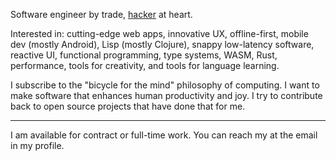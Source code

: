 Software engineer by trade, [hacker](https://en.wikipedia.org/wiki/Hacker_culture#cite_ref-7) at heart.

Interested in: cutting-edge web apps, innovative UX, offline-first, mobile dev (mostly Android), Lisp (mostly Clojure), snappy low-latency software, reactive UI, functional programming, type systems, WASM, Rust, performance, tools for creativity, and tools for language learning.

I subscribe to the "bicycle for the mind" philosophy of computing. I want to make software that enhances human productivity and joy. I try to contribute back to open source projects that have done that for me.

---

I am available for contract or full-time work. You can reach my at the email in my profile.
